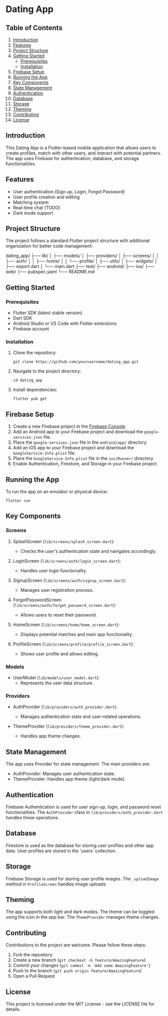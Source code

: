 # Dating App

## Table of Contents
1. [Introduction](#introduction)
2. [Features](#features)
3. [Project Structure](#project-structure)
4. [Getting Started](#getting-started)
   - [Prerequisites](#prerequisites)
   - [Installation](#installation)
5. [Firebase Setup](#firebase-setup)
6. [Running the App](#running-the-app)
7. [Key Components](#key-components)
8. [State Management](#state-management)
9. [Authentication](#authentication)
10. [Database](#database)
11. [Storage](#storage)
12. [Theming](#theming)
13. [Contributing](#contributing)
14. [License](#license)

## Introduction
This Dating App is a Flutter-based mobile application that allows users to create profiles, match with other users, and interact with potential partners. The app uses Firebase for authentication, database, and storage functionalities.

## Features
- User authentication (Sign up, Login, Forgot Password)
- User profile creation and editing
- Matching system
- Real-time chat (TODO)
- Dark mode support

## Project Structure
The project follows a standard Flutter project structure with additional organization for better code management:

dating_app/
├── lib/
│ ├── models/
│ ├── providers/
│ ├── screens/
│ │ ├── auth/
│ │ ├── home/
│ │ └── profile/
│ ├── utils/
│ ├── widgets/
│ ├── export.dart
│ └── main.dart
├── test/
├── android/
├── ios/
├── web/
├── pubspec.yaml
└── README.md


## Getting Started

### Prerequisites
- Flutter SDK (latest stable version)
- Dart SDK
- Android Studio or VS Code with Flutter extensions
- Firebase account

### Installation
1. Clone the repository:
   ```
   git clone https://github.com/yourusername/dating_app.git
   ```
2. Navigate to the project directory:
   ```
   cd dating_app
   ```
3. Install dependencies:
   ```
   flutter pub get
   ```

## Firebase Setup
1. Create a new Firebase project in the [Firebase Console](https://console.firebase.google.com/).
2. Add an Android app to your Firebase project and download the `google-services.json` file.
3. Place the `google-services.json` file in the `android/app/` directory.
4. Add an iOS app to your Firebase project and download the `GoogleService-Info.plist` file.
5. Place the `GoogleService-Info.plist` file in the `ios/Runner/` directory.
6. Enable Authentication, Firestore, and Storage in your Firebase project.

## Running the App
To run the app on an emulator or physical device:
```
flutter run
```

## Key Components

### Screens
1. SplashScreen (`lib/screens/splash_screen.dart`):
   - Checks the user's authentication state and navigates accordingly.

2. LoginScreen (`lib/screens/auth/login_screen.dart`):
   - Handles user login functionality.

3. SignupScreen (`lib/screens/auth/signup_screen.dart`):
   - Manages user registration process.

4. ForgotPasswordScreen (`lib/screens/auth/forgot_password_screen.dart`):
   - Allows users to reset their password.

5. HomeScreen (`lib/screens/home/home_screen.dart`):
   - Displays potential matches and main app functionality.

6. ProfileScreen (`lib/screens/profile/profile_screen.dart`):
   - Shows user profile and allows editing.

### Models
- UserModel (`lib/models/user_model.dart`):
  - Represents the user data structure.

### Providers
- AuthProvider (`lib/providers/auth_provider.dart`):
  - Manages authentication state and user-related operations.

- ThemeProvider (`lib/providers/theme_provider.dart`):
  - Handles app theme changes.

## State Management
The app uses Provider for state management. The main providers are:
- AuthProvider: Manages user authentication state.
- ThemeProvider: Handles app theme (light/dark mode).

## Authentication
Firebase Authentication is used for user sign-up, login, and password reset functionalities. The `AuthProvider` class in `lib/providers/auth_provider.dart` handles these operations.

## Database
Firestore is used as the database for storing user profiles and other app data. User profiles are stored in the 'users' collection.

## Storage
Firebase Storage is used for storing user profile images. The `_uploadImage` method in `ProfileScreen` handles image uploads.

## Theming
The app supports both light and dark modes. The theme can be toggled using the icon in the app bar. The `ThemeProvider` manages theme changes.

## Contributing
Contributions to the project are welcome. Please follow these steps:
1. Fork the repository
2. Create a new branch (`git checkout -b feature/AmazingFeature`)
3. Commit your changes (`git commit -m 'Add some AmazingFeature'`)
4. Push to the branch (`git push origin feature/AmazingFeature`)
5. Open a Pull Request

## License
This project is licensed under the MIT License - see the LICENSE file for details.